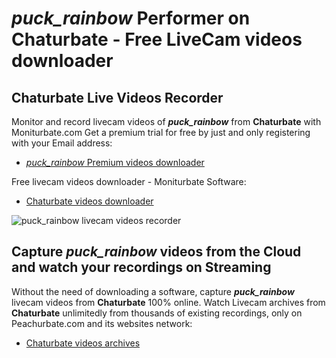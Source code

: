 # _puck_rainbow_ Performer on Chaturbate - Free LiveCam videos downloader

## Chaturbate Live Videos Recorder

Monitor and record livecam videos of **_puck_rainbow_** from **Chaturbate** with Moniturbate.com
Get a premium trial for free by just and only registering with your Email address:
* [_puck_rainbow_ Premium videos downloader](https://moniturbate.com/request-demo-licence-key.html)

Free livecam videos downloader - Moniturbate Software:
* [Chaturbate videos downloader](https://moniturbate.com/moniturbate-download-software.html)

![_puck_rainbow_ livecam videos recorder](https://peachurnet.com/templates/moniturbate-software.png)


## Capture _puck_rainbow_ videos from the Cloud and watch your recordings on Streaming

Without the need of downloading a software, capture **_puck_rainbow_** livecam videos from **Chaturbate** 100% online.
Watch Livecam archives from **Chaturbate** unlimitedly from thousands of existing recordings, only on Peachurbate.com and its websites network:
* [Chaturbate videos archives](https://peachurnet.com/)